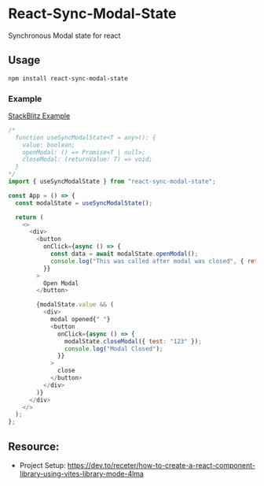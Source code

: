 # React-Sync-Modal-State

Synchronous Modal state for react

## Usage

```bash
npm install react-sync-modal-state
```

### Example


[StackBlitz Example](https://stackblitz.com/edit/react-sync-modal-example)

```javascript
/*
  function useSyncModalState<T = any>(): {
    value: boolean;
    openModal: () => Promise<T | null>;
    closeModal: (returnValue: T) => void;
  }
*/
import { useSyncModalState } from "react-sync-modal-state";

const App = () => {
  const modalState = useSyncModalState();

  return (
    <>
      <div>
        <button
          onClick={async () => {
            const data = await modalState.openModal();
            console.log("This was called after modal was closed", { returnData: data });
          }}
        >
          Open Modal
        </button>

        {modalState.value && (
          <div>
            modal opened{" "}
            <button
              onClick={async () => {
                modalState.closeModal({ test: "123" });
                console.log("Modal Closed");
              }}
            >
              close
            </button>
          </div>
        )}
      </div>
    </>
  );
};
```

## Resource:

- Project Setup: https://dev.to/receter/how-to-create-a-react-component-library-using-vites-library-mode-4lma
